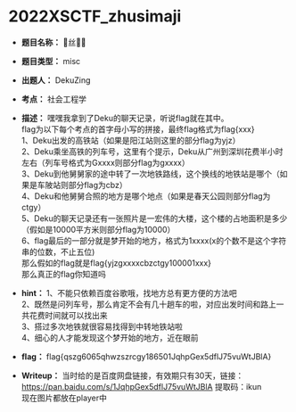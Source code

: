 # 2022XSCTF_zhusimaji
* **题目名称：**  🐷丝🐴🐔

* **题目类型：**  misc

* **出题人：**  DekuZing

* **考点：**  社会工程学

* **描述：**  嘿嘿我拿到了Deku的聊天记录，听说flag就在其中。  \
              flag为以下每个考点的首字母小写的拼接，最终flag格式为flag{xxx} \
              1、Deku出发的高铁站（如果是阳江站则这里的部分flag为yjz） \
              2、Deku乘坐高铁的列车号，这里有个提示，Deku从广州到深圳花费半小时左右（列车号格式为Gxxxx则部分flag为gxxxx） \
              3、Deku到他舅舅家的途中转了一次地铁路线，这个换线的地铁站是哪个（如果是车陂站则部分flag为cbz） \
              4、Deku和他舅舅合照的地方是哪个地点（如果是春天公园则部分flag为ctgy） \
              5、Deku的聊天记录还有一张照片是一宏伟的大楼，这个楼的占地面积是多少（假如是10000平方米则部分flag为10000） \
              6、flag最后的一部分就是梦开始的地方，格式为1xxxx(x的个数不是这个字符串的位数，不止五位) \
              那么假如的flag就是flag{yjzgxxxxcbzctgy100001xxx} \
              那么真正的flag你知道吗

* **hint：**  1、不能只依赖百度谷歌哦，找地方总有更方便的方法吧 \
              2、既然是问列车号，那么肯定不会有几十趟车的啦，对应出发时间和路上一共花费时间就可以找出来 \
              3、搭过多次地铁就很容易找得到中转地铁站啦 \
              4、细心的人才能发现这个梦开始的地方，近在眼前

* **flag：**  flag{qszg6065qhwzszrcgy186501JqhpGex5dflJ75vuWtJBlA}

* **Writeup：**  当时给的是百度网盘链接，有效期只有30天，链接：https://pan.baidu.com/s/1JqhpGex5dflJ75vuWtJBlA 提取码：ikun \
                 现在图片都放在player中
